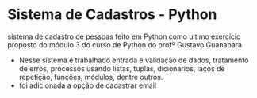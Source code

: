 # Sistema de Cadastros - Python
sistema de cadastro de pessoas feito em Python como ultimo exercício proposto do módulo 3 do curso de Python do profº Gustavo Guanabara

- Nesse sistema é trabalhado entrada e validação de dados, tratamento de erros, processos
usando listas, tuplas, dicionarios, laços de repetição, funções, módulos, dentre outros.
- foi adicionada a opção de cadastrar email 
